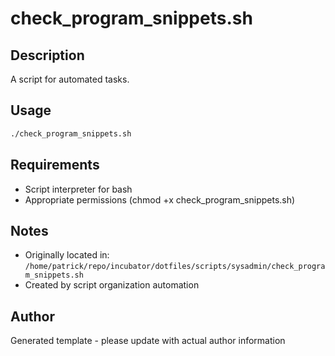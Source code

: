 # check_program_snippets.sh

## Description
A script for automated tasks.

## Usage
```bash
./check_program_snippets.sh
```

## Requirements
- Script interpreter for bash
- Appropriate permissions (chmod +x check_program_snippets.sh)

## Notes
- Originally located in: `/home/patrick/repo/incubator/dotfiles/scripts/sysadmin/check_program_snippets.sh`
- Created by script organization automation

## Author
Generated template - please update with actual author information
